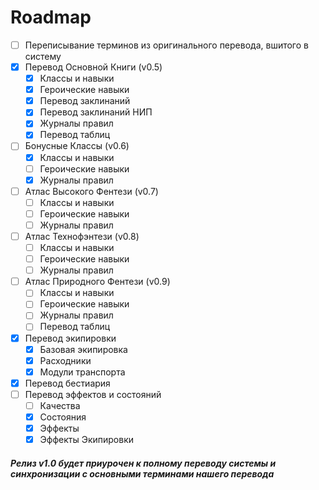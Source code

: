 # Roadmap

- [ ] Переписывание терминов из оригинального перевода, вшитого в систему
- [x] Перевод Основной Книги (v0.5)
  - [x] Классы и навыки
  - [x] Героические навыки
  - [x] Перевод заклинаний
  - [x] Перевод заклинаний НИП
  - [x] Журналы правил
  - [x] Перевод таблиц
- [ ] Бонусные Классы (v0.6)
  - [x] Классы и навыки
  - [ ] Героические навыки
  - [x] Журналы правил
- [ ] Атлас Высокого Фентези (v0.7)
  - [ ] Классы и навыки
  - [ ] Героические навыки
  - [ ] Журналы правил
- [ ] Атлас Технофэнтези (v0.8)
  - [ ] Классы и навыки
  - [ ] Героические навыки
  - [ ] Журналы правил
- [ ] Атлас Природного Фентези (v0.9)
  - [ ] Классы и навыки
  - [ ] Героические навыки
  - [ ] Журналы правил
  - [ ] Перевод таблиц
- [x] Перевод экипировки
  - [x] Базовая экипировка
  - [x] Расходники
  - [x] Модули транспорта
- [x] Перевод бестиария
- [ ] Перевод эффектов и состояний
    - [ ] Качества
    - [x] Состояния
    - [x] Эффекты
    - [x] Эффекты Экипировки

##### Релиз v1.0 будет приурочен к полному переводу системы и синхронизации с основными терминами нашего перевода